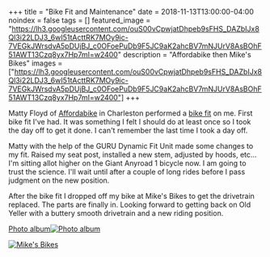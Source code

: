 +++
title =  "Bike Fit and Maintenance"
date = 2018-11-13T13:00:00-04:00
noindex = false
tags = []
featured_image = "https://lh3.googleusercontent.com/ouS00vCpwjatDhpeb9sFHS_DAZbIJx8Ql3i22LDJ3_6wI51tActtRK7MOy9ic-7VEGkJWrsdvA5pDUjBJ_c0OFoePuDb9F5JC9aK2ahcBV7mNJUrV8AsBOhF51AWT13Czq8yx7Hp7mI=w2400"
description = "Affordabike then Mike's Bikes"
images = ["https://lh3.googleusercontent.com/ouS00vCpwjatDhpeb9sFHS_DAZbIJx8Ql3i22LDJ3_6wI51tActtRK7MOy9ic-7VEGkJWrsdvA5pDUjBJ_c0OFoePuDb9F5JC9aK2ahcBV7mNJUrV8AsBOhF51AWT13Czq8yx7Hp7mI=w2400"]
+++

Matty Floyd of [Affordabike](https://affordabike.com/) in Charleston performed a [bike fit](/bike_fit_20181113.pdf) on me. First bike fit I've had. It was something I felt I should do at least once so I took the day off to get it done. I can't remember the last time I took a day off.

Matty with the help of the GURU Dynamic Fit Unit made some changes to my fit. Raised my seat post, installed a new stem, adjusted by hoods, etc... I'm sitting allot higher on the Giant Anyroad 1 bicycle now. I am going to trust the science. I'll wait until after a couple of long rides before I pass judgment on the new position.  

After the bike fit I dropped off my bike at Mike's Bikes to get the drivetrain replaced. The parts are finally in. Looking forward to getting back on Old Yeller with a buttery smooth drivetrain and a new riding position.


 [Photo album![Photo album](https://lh3.googleusercontent.com/Z9tGKbyaIFpQXoKeu0Ne95Ru0ij3G5_ve0LtPAGsusH0W4payOtnWPpAkXHy7nWrz4ilEOZii6-rmH10y4ojRalXG89yHpTg0bLwD0wz8u_Qfqr0KE5vhhi8IOa76MCf4jo4by2sdXs=w2400)](https://photos.app.goo.gl/zPoDV2frRiy5o3f9A)


[![Mike's Bikes](https://lh3.googleusercontent.com/tQJ3Se4J4xJuvU28OhC7F1Q7bCfXlryv2j5aY1wel8RcF6hh68w_bYEYrxcOJLHVhpdUl0exNNWDY7fwMmza6i-8HKrzrP6ySt76EExVM8CDUwjqAWJikE4xtcbLOlEH9CqTcBKiYAk=w2400)](https://lh3.googleusercontent.com/tQJ3Se4J4xJuvU28OhC7F1Q7bCfXlryv2j5aY1wel8RcF6hh68w_bYEYrxcOJLHVhpdUl0exNNWDY7fwMmza6i-8HKrzrP6ySt76EExVM8CDUwjqAWJikE4xtcbLOlEH9CqTcBKiYAk=w2400)
